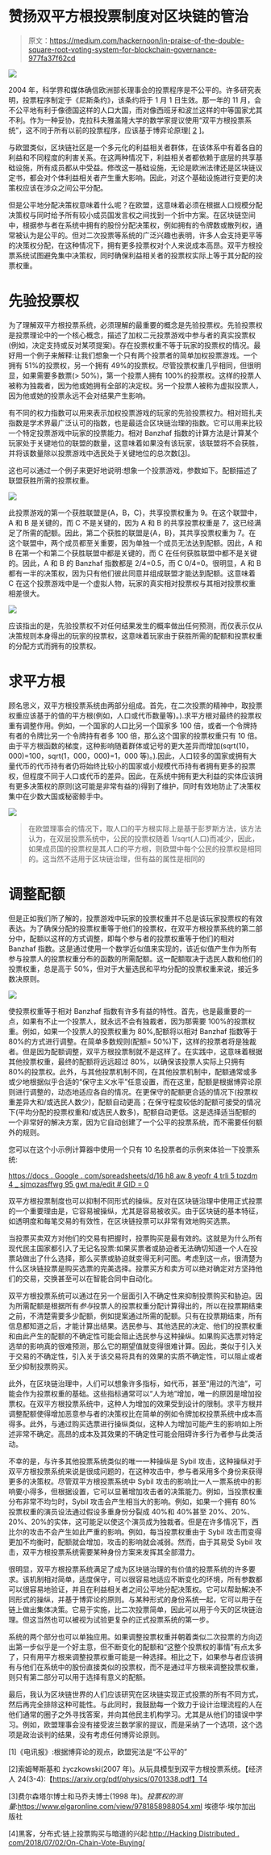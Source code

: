 # 赞扬双平方根投票制度对区块链的管治

> 原文：<https://medium.com/hackernoon/in-praise-of-the-double-square-root-voting-system-for-blockchain-governance-977fa37f62cd>

![](img/00d413be4fc7dc0224c9fe54898e1890.png)

2004 年，科学界和媒体确信欧洲部长理事会的投票程序是不公平的。许多研究表明，投票程序制定于《尼斯条约》，该条约将于 1 月 1 日生效。那一年的 11 月，会不公平地有利于像德国这样的人口大国，而对像西班牙和波兰这样的中等国家尤其不利。作为一种妥协，克拉科夫雅盖隆大学的数学家提议使用“双平方根投票系统”，这不同于所有以前的投票程序，应该基于博弈论原理[ [2](https://arxiv.org/pdf/physics/0701338.pdf) ]。

与欧盟类似，区块链社区是一个多元化的利益相关者群体，在该体系中有着各自的利益和不同程度的利害关系。在这两种情况下，利益相关者都依赖于底层的共享基础设施，所有成员都从中受益。修改这一基础设施，无论是欧洲法律还是区块链议定书，都会对个体利益相关者产生重大影响。因此，对这个基础设施进行变更的决策权应该在涉众之间公平分配。

但是公平地分配决策权意味着什么呢？在欧盟，这意味着必须在根据人口规模分配决策权与同时给予所有较小成员国发言权之间找到一个折中方案。在区块链空间中，根据参与者在系统中拥有的股份分配决策权，例如拥有的令牌数或散列权，通常被认为是公平的。但对二次投票等系统的广泛兴趣也表明，许多人会支持更平等的决策权分配，在这种情况下，拥有更多投票权对个人来说成本高昂。双平方根投票系统试图避免集中决策权，同时确保利益相关者的投票权实际上等于其分配的投票权重。

# 先验投票权

为了理解双平方根投票系统，必须理解的最重要的概念是先验投票权。先验投票权是投票理论中的一个核心概念，描述了加权二元投票游戏中参与者的真实投票权(例如，决定支持或反对某项提案)。存在投票权重不等于玩家的投票权的情况。最好用一个例子来解释:让我们想象一个只有两个投票者的简单加权投票游戏。一个拥有 51%的投票权，另一个拥有 49%的投票权。尽管投票权重几乎相同，但很明显，如果需要多数票(> 50%)，第一个投票人拥有 100%的投票权。这样的投票人被称为独裁者，因为他或她拥有全部的决定权。另一个投票人被称为虚拟投票人，因为他或她的投票永远不会对结果产生影响。

有不同的权力指数可以用来表示加权投票游戏的玩家的先验投票权力。相对班扎夫指数是学术界最广泛认可的指数，也是最适合区块链治理的指数。它可以用来比较一个特定投票游戏中玩家的投票能力。相对 Banzhaf 指数的计算方法是计算某个玩家处于关键地位的联盟的数量，这意味着如果没有该玩家，该联盟将不会获胜，并将该数量除以投票游戏中选民处于关键地位的总次数[[3](https://www.elgaronline.com/view/9781858988054.00009.xml)]。

这也可以通过一个例子来更好地说明:想象一个投票游戏，参数如下。配额描述了联盟获胜所需的投票权重。

![](img/4e2e6762f51eaf6acf1e40e48b9e7d2c.png)

此投票游戏的第一个获胜联盟是{A，B，C}，共享投票权重为 9。在这个联盟中，A 和 B 是关键的，而 C 不是关键的，因为 A 和 B 的共享投票权重是 7，这已经满足了所需的配额。因此，第二个获胜的联盟是{A，B}，其共享投票权重为 7。在这个联盟中，两个成员都至关重要，因为单独一个成员无法达到配额。因此，A 和 B 在第一个和第二个获胜联盟中都是关键的，而 C 在任何获胜联盟中都不是关键的。因此，A 和 B 的 Banzhaf 指数都是 2/4=0.5，而 C 0/4=0。很明显，A 和 B 都有一半的决策权，因为只有他们彼此同意并组成联盟才能达到配额。这意味着 C 在这个投票游戏中是一个虚拟人物，玩家的真实相对投票权与其相对投票权重相差很大。

![](img/8a0bdf19f2a31db16f844ec967984c65.png)

应该指出的是，先验投票权不对任何结果发生的概率做出任何预测，而仅表示仅从决策规则本身得出的玩家的投票权，这意味着玩家由于获胜所需的配额和投票权重的分配方式而拥有的投票权。

# 求平方根

顾名思义，双平方根投票系统由两部分组成。首先，在二次投票的精神中，取投票权重应该基于的值的平方根(例如，人口或代币数量等)。).求平方根对最终的投票权重有调整作用。例如，一个国家的人口比另一个国家多 100 倍，或者一个令牌持有者的令牌比另一个令牌持有者多 100 倍，那么这个国家的投票权重只有 10 倍。由于平方根函数的梯度，这种影响随着群体或记号的更大差异而增加(sqrt(10，000)=100，sqrt(1，000，000)=1，000 等)。).因此，人口较多的国家或拥有大量代币的代币持有者仍将始终比较小的国家或小规模代币持有者拥有更多的投票权，但程度不同于人口或代币的差异。因此，在系统中拥有更大利益的实体应该拥有更多决策权的原则(这可能是非常有益的)得到了维护，同时有效地防止了决策权集中在少数大国或秘密鲸手中。

![](img/7792bf4dcb6df2e5d69a9085a838a834.png)

> 在欧盟理事会的情况下，取人口的平方根实际上是基于彭罗斯方法，该方法认为，在双层投票系统中，公民的投票权随着 1/sqrt(人口)而减少，因此，如果成员国的投票权是其人口的平方根，则欧盟中每个公民的投票权是相同的。这当然不适用于区块链治理，但有益的属性是相同的

# 调整配额

但是正如我们所了解的，投票游戏中玩家的投票权重并不总是该玩家投票权的有效表达。为了确保分配的投票权重等于他们的投票权，在双平方根投票系统的第二部分中，配额以这样的方式调整，即每个参与者的投票权重等于他们的相对 Banzhaf 指数。这是通过使用一个数学近似值来实现的，该近似值产生作为所有参与投票人的投票权重分布的函数的所需配额。这一配额取决于选民人数和他们的投票权重，总是高于 50%，但对于大量选民和平均分配的投票权重来说，接近多数决原则。

![](img/ca8f6e1ee7a3f1f5288780ed871a9f3d.png)

使投票权重等于相对 Banzhaf 指数有许多有益的特性。首先，也是最重要的一点，如果有不止一个投票人，就永远不会有独裁者，因为那需要 100%的投票权重。例如，如果一个投票人的投票权重为 80%,配额将以相对 Banzhaf 指数等于 80%的方式进行调整。在简单多数规则(配额= 50%)下，这样的投票者将是独裁者。但是因为配额调整，双平方根投票制就不是这样了。在实践中，这意味着根据其他投票权重，最终的配额将远远超过 80%，以确保该投票人实际上只拥有 80%的投票权。此外，与其他投票机制不同，在其他投票机制中，配额通常或多或少地根据似乎合适的“保守主义水平”任意设置，而在这里，配额是根据博弈论原则进行调整的，动态地适应各自的情况。在更保守的配额更合适的情况下(投票权重差异大和/或选民人数少)，配额自动更高；在保守程度较低的配额可接受的情况下(平均分配的投票权重和/或选民人数多)，配额自动更低。这是选择适当配额的一个非常好的解决方案，因为它自动创建了一个公平的投票系统，而不需要任何额外的规则。

您可以在这个小示例计算器中使用一个只有 10 名投票者的示例来体验一下投票系统:

[https://docs . Google . com/spreadsheets/d/16 h8 aw 8 yeofr 4 trli 5 tpzdm 4 _ sjmqzasffwg 95 gwt ma/edit # GID = 0](https://docs.google.com/spreadsheets/d/16hG8AW8YEOfR4trli5TpZdM4_sJmqZasFFWG95gWTmA/edit#gid=0)

双平方根投票制度也可以抑制不同形式的操纵。反对在区块链治理中使用正式投票的一个重要理由是，它容易被操纵，尤其是容易被收买。由于区块链的基本特征，如透明度和每笔交易的有效性，在区块链投票可以非常有效地购买选票。

当投票买卖双方对他们的交易有把握时，投票购买是最有效的。这就是为什么所有现代民主国家都引入了无记名投票:如果买票者或胁迫者无法确切知道一个人在投票站做出了什么选择，那么买票或胁迫就变得无利可图。考虑到这一点，很清楚为什么区块链投票是购买选票的完美选择。投票买方和卖方可以绝对确定对方坚持他们的交易，交换甚至可以在智能合同中自动化。

双平方根投票系统可以通过在另一个层面引入不确定性来抑制投票购买和胁迫。因为所需配额是根据所有*参与*投票人的投票权重分配计算得出的，所以在投票期结束之前，不清楚需要多少配额，例如提案通过所需的配额。只有在投票期结束，所有信息都知道之后，才能计算出结果。选民参与、其他选民的决定、他们的投票权重和由此产生的配额的不确定性可能会阻止选民参与这种操纵。如果购买选票对特定选举的影响真的很难预测，那么它的期望值就变得很难计算。因此，类似于引入关于交易的不确定性，引入关于该交易将具有的效果的实质不确定性，可以阻止或者至少抑制投票购买。

此外，在区块链治理中，人们可以想象许多指标，如代币，甚至“用过的汽油”，可能会作为投票权重的基础。这些指标通常可以“人为地”增加，唯一的原因是增加投票权。在双平方根投票系统中，这种人为增加的效果受到设计的限制。求平方根并调整配额使得增加恶意参与者的决策权比在简单的例如令牌加权投票系统中成本高得多。此外，与通过购买选票进行操纵类似，这种人为增加可能产生的影响如上所述非常不确定。高昂的成本及其效果的不确定性可能会阻碍许多行为者参与此类活动。

不幸的是，与许多其他投票系统类似的唯一一种操纵是 Sybil 攻击，这种操纵对于双平方根投票系统来说是很成问题的，在这种攻击中，参与者采用多个身份来获得更多的决策权。尽管双平方根投票系统中 Sybil 攻击的影响比一人一票系统中的影响要小得多，但根据设置，它可以显著增加攻击者的决策能力。例如，当投票权重分布非常不均匀时，Sybil 攻击会产生相当大的影响。例如，如果一个拥有 80%投票权重的演员设法通过假设多重身份分裂成 40%和 40%甚至 20%、20%、20%、20%的实体，这可能足以使这个演员成为独裁者。但是在许多情况下，西比尔的攻击不会产生如此严重的影响。例如，每当投票权重由于 Sybil 攻击而变得更加不均衡时，配额就会增加，攻击的影响就会减弱。然而，由于其易受 Sybil 攻击，双平方根投票系统需要某种身份方案来发挥其全部潜力。

很明显，双平方根投票系统满足了成为区块链治理的有价值的投票系统的许多要求。该机制相对简单，适度保守，可以很容易地适应不断变化的环境，所有参数都可以很容易地验证，并且在利益相关者之间公平地分配决策权。它可以帮助解决不同形式的操纵，并基于博弈论的原则。与某种形式的身份系统一起，它可以用于在链上做出集体决策。它易于实施，比二次投票简单，因此可以用于今天的区块链治理。但这当然也可以被视为试验更复杂的正式投票系统的第一步。

系统的两个部分也可以单独应用。如果调整投票权重并朝着类似二次投票的方向迈出第一步似乎是一个好主意，但不断变化的配额和“这整个投票权的事情”有点太多了，只有用平方根来调整投票权重可能是一种选择。相比之下，如果参与者应该拥有与他们在系统中的股份直接类似的投票权，而不是通过平方根来调整投票权重，则只有第二部分可以用于选择有意义的配额。

最后，我认为区块链世界的人们应该研究在区块链实现正式投票的所有不同方式，然后再完全排除这种可能性。与此同时，我鼓励每一个致力于设计治理流程的人在他们通常的圈子之外寻找答案，并向其他民主机构学习。尤其是从他们的错误中学习。例如，欧盟理事会没有接受波兰数学家的提议，而是采纳了一个选项，这个选项是政治谈判的结果，没有考虑任何博弈论原则。

[1]《电讯报》:根据博弈论的观点，欧盟宪法是“不公平的”

[2]索姆琴斯基和 życzkowski(2007 年)。从玩具模型到双平方根投票系统。【经济人 24(3-4):【https://arxiv.org/pdf/physics/0701338.pdf】T4

[3]费尔森塔尔博士和马乔夫博士(1998 年)。*投票权的测量*:https://www.elgaronline.com/view/9781858988054.xml 埃德华·埃尔加出版社

[4]黑客，分布式:链上投票购买与暗道的兴起:[http://Hacking Distributed . com/2018/07/02/On-Chain-Vote-Buying/](http://hackingdistributed.com/2018/07/02/on-chain-vote-buying/)